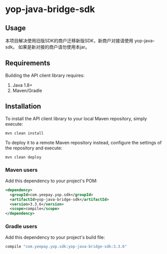 # yop-java-bridge-sdk

## Usage

本项目解决使用旧版SDK的商户迁移新版SDK，新商户对接请使用 yop-java-sdk。
如果是新对接的商户请勿使用本jar。

## Requirements

Building the API client library requires:
1. Java 1.8+
2. Maven/Gradle

## Installation

To install the API client library to your local Maven repository, simply execute:

```shell
mvn clean install
```

To deploy it to a remote Maven repository instead, configure the settings of the repository and execute:

```shell
mvn clean deploy
```

### Maven users

Add this dependency to your project's POM:

```xml
<dependency>
  <groupId>com.yeepay.yop.sdk</groupId>
  <artifactId>yop-java-bridge-sdk</artifactId>
  <version>3.3.6</version>
  <scope>compile</scope>
</dependency>
```

### Gradle users

Add this dependency to your project's build file:

```groovy
compile "com.yeepay.yop.sdk:yop-java-bridge-sdk:3.3.6"
```
